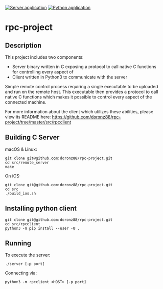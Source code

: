 [![Server application](https://img.shields.io/github/workflow/status/doronz88/rpc-project/Server%20application?label=python%20package&style=plastic)](https://github.com/doronz88/rpc-project/actions/workflows/server-app.yml "Server application action")
[![Python application](https://img.shields.io/github/workflow/status/doronz88/rpc-project/Python%20application?label=server%20build&style=plastic)](https://github.com/doronz88/rpc-project/actions/workflows/python-app.yml "Python application action")

# rpc-project

## Description

This project includes two components:
* Server binary written in C exposing a protocol to call native C functions for controlling every aspect of 
* Client written in Python3 to communicate with the server

Simple remote control process requiring a single executable to be uploaded and run on the remote host.
This executable then provides a protocol to call native C functions which makes it possible to control
every aspect of the connected machine.

For more information about the client which utilizes these abilities, please view its README here:
https://github.com/doronz88/rpc-project/tree/master/src/rpcclient

## Building C Server

macOS & Linux:
```shell
git clone git@github.com:doronz88/rpc-project.git
cd src/remote_server
make
```

On iOS:
```shell
git clone git@github.com:doronz88/rpc-project.git
cd src
./build_ios.sh
```

## Installing python client

```shell
git clone git@github.com:doronz88/rpc-project.git
cd src/rpcclient
python3 -m pip install --user -U .
```

## Running

To execute the server:

```shell
./server [-p port]
```

Connecting via:

```shell
python3 -m rpcclient <HOST> [-p port]
```
